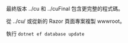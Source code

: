 最終版本 ../cu 和 ../cuFinal 包含更完整的程式碼。

從 ../cu/ 或從新的 Razor 頁面專案複製 wwwroot。

執行 `dotnet ef database update`
